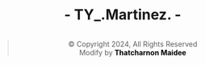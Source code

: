 <div align="center" style="display: block;">
    <h1><b>- TY_.Martinez. -</b></h1>
        <div>
        <img src="http://github-readme-streak-stats.herokuapp.com/?user=thayorch&theme=gradient&hide_border=false" alt="">
        </div>
        <div>
      <img src="https://github-readme-stats.vercel.app/api/top-langs/?username=thayorch&layout=compact&hide_border=false&show_icons=true" alt="">
        </div>
        <div style="margin-top: 10px">
        <blockquote>
                © Copyright 2024, All Rights Reserved<br>
            Modify by <strong><a target="_blank" style="text-decoration: none; color: black;" href="https://www.facebook.com/lnwice0">Thatcharnon Maidee</a></strong>
            </blockquote>    
        </div>
                
</div>